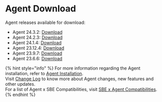 # Agent Download

Agent releases available for download:

* Agent 24.3.2: [Download](https://storage.googleapis.com/sym-platform/developers/rest-api/agent-24.3.2.zip)
* Agent 24.2.3: [Download](https://storage.googleapis.com/sym-platform/developers/rest-api/agent-24.2.3.zip)
* Agent 24.1.4: [Download](https://storage.googleapis.com/sym-platform/developers/rest-api/agent-24.1.4.zip)
* Agent 23.12.4: [Download](https://storage.googleapis.com/sym-platform/developers/rest-api/agent-23.12.4.zip)
* Agent 23.9.7: [Download](https://storage.googleapis.com/sym-platform/developers/rest-api/agent-23.9.7.zip)
* Agent 23.6.6: [Download](https://storage.googleapis.com/sym-platform/developers/rest-api/agent-23.6.6.zip)

{% hint style="info" %}
For more information regarding the Agent installation, refer to [Agent Installation](agent-2.x-and-above-installation.md).\
Visit [Change Log](../change-log/) to know more about Agent changes, new features and other updates.\
For a list of Agent x SBE Compatibilities, visit [SBE x Agent Compatibilities](sbe-x-agent-compatibility-matrix.md).
{% endhint %}
